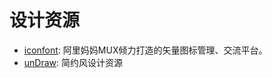 # 设计资源

- [iconfont](https://www.iconfont.cn/): 阿里妈妈MUX倾力打造的矢量图标管理、交流平台。
- [unDraw](https://undraw.co/illustrations): 简约风设计资源
